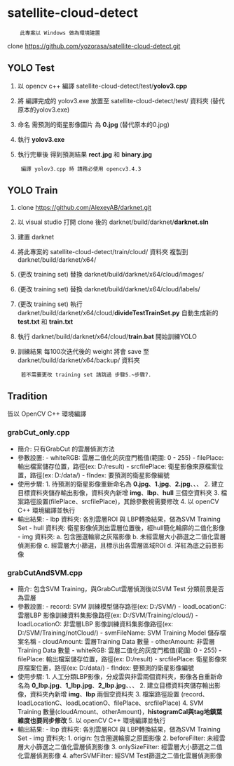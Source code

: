 # satellite-cloud-detect
        此專案以 Windows 做為環境建置
clone https://github.com/yozorasa/satellite-cloud-detect.git

## YOLO Test

1. 以 opencv c++ 編譯 satellite-cloud-detect/test/**yolov3.cpp**
2. 將 編譯完成的 yolov3.exe 放置至 satellite-cloud-detect/test/ 資料夾 (替代原本的yolov3.exe)
3. 命名 需預測的衛星影像圖片 為 **0.jpg** (替代原本的0.jpg)
4. 執行 **yolov3.exe**
5. 執行完畢後 得到預測結果 **rect.jpg** 和 **binary.jpg**

        編譯 yolov3.cpp 時 請務必使用 opencv3.4.3

## YOLO Train

1. clone https://github.com/AlexeyAB/darknet.git
2. 以 visual studio 打開 clone 後的 darknet/build/darknet/**darknet.sln**
3. 建置 darknet
4. 將此專案的 satellite-cloud-detect/train/cloud/ 資料夾 複製到darknet/build/darknet/x64/
5. (更改 training set) 替換 darknet/build/darknet/x64/cloud/images/
6. (更改 training set) 替換 darknet/build/darknet/x64/cloud/labels/
7. (更改 training set) 執行 darknet/build/darknet/x64/cloud/**divideTestTrainSet.py** 自動生成新的 **test.txt** 和 **train.txt**
8. 執行 darknet/build/darknet/x64/cloud/**train.bat** 開始訓練YOLO
9. 訓練結果 每100次迭代後的 weight 將會 save 至 darknet/build/darknet/x64/backup/ 資料夾

        若不需要更改 training set 請跳過 步驟5.~步驟7.


## Tradition
皆以 OpenCV C++ 環境編譯

### grabCut_only.cpp

- 簡介: 只有GrabCut 的雲層偵測方法
- 參數設置: 
        - whiteRGB: 雲層二值化的灰度門檻值(範圍: 0 - 255)
        - filePlace: 輸出檔案儲存位置，路徑(ex: D:/result)
        - srcfilePlace: 衛星影像來原檔案位置，路徑(ex: D:/data/)
        - fIndex: 要預測的衛星影像編號
- 使用步驟:
        1. 待預測的衛星影像重新命名為 **0.jpg**、**1.jpg**、**2.jpg**、、、
        2. 建立目標資料夾儲存輸出影像，資料夾內新增 **img**、**lbp**、**hull** 三個空資料夾
        3. 檔案路徑設置(filePlace、srcfilePlace)，其餘參數視需要修改
        4. 以 openCV C++ 環境編譯並執行
- 輸出結果: 
        - lbp 資料夾: 各別雲層ROI 與 LBP轉換結果，做為SVM Training Set
        - hull 資料夾: 衛星影像偵測出雲層位置後，經hull簡化輪廓的二值化影像
        - img 資料夾:
                a. 包含圈選輪廓之灰階影像
                b. 未經雲層大小篩選之二值化雲層偵測影像
                c. 經雲層大小篩選，且標示出各雲層區域ROI
                d. 洋紅為底之前景影像


### grabCutAndSVM.cpp

- 簡介: 包含SVM Training，與GrabCut雲層偵測後以SVM Test 分類前景是否為雲層
- 參數設置: 
        - record: SVM 訓練模型儲存路徑(ex: D:/SVM/)
        - loadLocationC: 雲層LBP 影像訓練資料集影像路徑(ex: D:/SVM/Training/cloud/)
        - loadLocationO: 非雲層LBP 影像訓練資料集影像路徑(ex: D:/SVM/Training/notCloud/)
        - svmFileName: SVM Training Model 儲存檔案名稱
        - cloudAmount: 雲層Training Data 數量
        - otherAmount: 非雲層Training Data 數量
        - whiteRGB: 雲層二值化的灰度門檻值(範圍: 0 - 255)
        - filePlace: 輸出檔案儲存位置，路徑(ex: D:/result)
        - srcfilePlace: 衛星影像來原檔案位置，路徑(ex: D:/data/)
        - fIndex: 要預測的衛星影像編號
- 使用步驟:
        1. 人工分類LBP影像，分成雲與非雲兩個資料夾，影像各自重新命名為 **0_lbp.jpg**、**1_lbp.jpg**、**2_lbp.jpg**、、、
        2. 建立目標資料夾儲存輸出影像，資料夾內新增 **img**、**lbp** 兩個空資料夾
        3. 檔案路徑設置 (record、loadLocationC、loadLocationO、filePlace、srcfilePlace)
        4. SVM Training 數量(cloudAmount、otherAmount)，**histogramCal與tag地鎮葉維度也要同步修改**
        5. 以 openCV C++ 環境編譯並執行
- 輸出結果: 
        - lbp 資料夾: 各別雲層ROI 與 LBP轉換結果，做為SVM Training Set
        - img 資料夾:
                1. origin: 包含圈選輪廓之原圖影像
                2. beforeFilter: 未經雲層大小篩選之二值化雲層偵測影像
                3. onlySizeFilter: 經雲層大小篩選之二值化雲層偵測影像
                4. afterSVMFilter: 經SVM Test篩選之二值化雲層偵測影像


